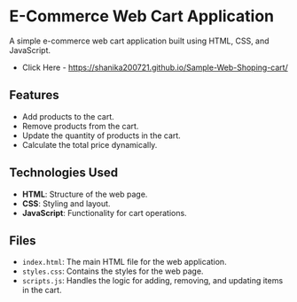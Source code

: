 # E-Commerce Web Cart Application

A simple e-commerce web cart application built using HTML, CSS, and JavaScript.

- Click Here - https://shanika200721.github.io/Sample-Web-Shoping-cart/

## Features
- Add products to the cart.
- Remove products from the cart.
- Update the quantity of products in the cart.
- Calculate the total price dynamically.

## Technologies Used
- **HTML**: Structure of the web page.
- **CSS**: Styling and layout.
- **JavaScript**: Functionality for cart operations.

## Files
- `index.html`: The main HTML file for the web application.
- `styles.css`: Contains the styles for the web page.
- `scripts.js`: Handles the logic for adding, removing, and updating items in the cart.
